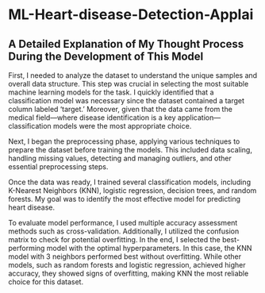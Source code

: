 # ML-Heart-disease-Detection-Applai
A Detailed Explanation of My Thought Process During the Development of This Model
--------------------------------------------------------------------------------------------------
First, I needed to analyze the dataset to understand the unique samples and overall data structure. This step was crucial in selecting the most suitable machine learning models for the task. I quickly identified that a classification model was necessary since the dataset contained a target column labeled ‘target.’ Moreover, given that the data came from the medical field—where disease identification is a key application—classification models were the most appropriate choice.

Next, I began the preprocessing phase, applying various techniques to prepare the dataset before training the models. This included data scaling, handling missing values, detecting and managing outliers, and other essential preprocessing steps.

Once the data was ready, I trained several classification models, including K-Nearest Neighbors (KNN), logistic regression, decision trees, and random forests. My goal was to identify the most effective model for predicting heart disease.

To evaluate model performance, I used multiple accuracy assessment methods such as cross-validation. Additionally, I utilized the confusion matrix to check for potential overfitting. In the end, I selected the best-performing model with the optimal hyperparameters. In this case, the KNN model with 3 neighbors performed best without overfitting. While other models, such as random forests and logistic regression, achieved higher accuracy, they showed signs of overfitting, making KNN the most reliable choice for this dataset.
